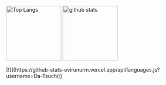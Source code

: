 <p align="left"> 
  <img alt="Top Langs" height="150px" src="https://github-readme-stats.vercel.app/api/top-langs/?username=Da-Tsuchi&layout=compact&count_private=true&show_icons=true&theme=tokyonight" />
  <img alt="github stats" height="150px" src="https://github-readme-stats.vercel.app/api?username=Da-Tsuchi&count_private=true&show_icons=true&show_icons=true&theme=tokyonight" />
</p>
[![](https://github-stats-evirunurm.vercel.app/api/languages.js?username=Da-Tsuchi)]
